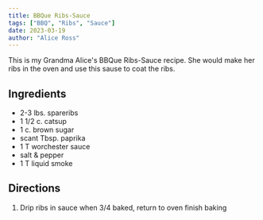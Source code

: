 ```yaml
---
title: BBQue Ribs-Sauce
tags: ["BBQ", "Ribs", "Sauce"]
date: 2023-03-19
author: "Alice Ross"
---
```


This is my Grandma Alice's BBQue Ribs-Sauce recipe. She would make her ribs in the oven and use this sause to coat the ribs.

## Ingredients

- 2-3 lbs. spareribs
- 1 1/2 c. catsup
- 1 c. brown sugar
- scant Tbsp. paprika
- 1 T worchester sauce
- salt &amp; pepper
- 1 T liquid smoke

## Directions

1. Drip ribs in sauce when 3/4 baked, return to oven finish baking